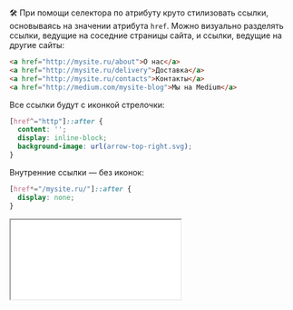 🛠 При помощи селектора по атрибуту круто стилизовать ссылки, основываясь на значении атрибута `href`. Можно визуально разделять ссылки, ведущие на соседние страницы сайта, и ссылки, ведущие на другие сайты:

```html
<a href="http://mysite.ru/about">О нас</a>
<a href="http://mysite.ru/delivery">Доставка</a>
<a href="http://mysite.ru/contacts">Контакты</a>
<a href="http://medium.com/mysite-blog">Мы на Medium</a>
```

Все ссылки будут с иконкой стрелочки:

```css
[href^="http"]::after {
  content: '';
  display: inline-block;
  background-image: url(arrow-top-right.svg);
}
```

Внутренние ссылки — без иконок:

```css
[href*="/mysite.ru/"]::after {
  display: none;
}
```

<iframe title="Иконка для внешней ссылки" src="../demos/link-icon/" height="140"></iframe>
